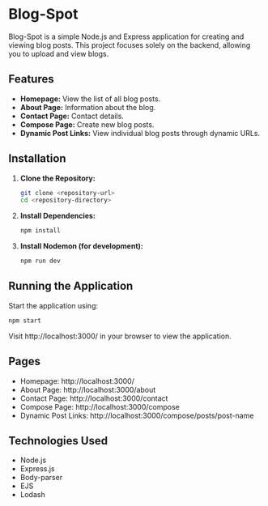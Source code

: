 # Blog-Spot

Blog-Spot is a simple Node.js and Express application for creating and viewing blog posts. This project focuses solely on the backend, allowing you to upload and view blogs.

## Features

- **Homepage:** View the list of all blog posts.
- **About Page:** Information about the blog.
- **Contact Page:** Contact details.
- **Compose Page:** Create new blog posts.
- **Dynamic Post Links:** View individual blog posts through dynamic URLs.

## Installation

1. **Clone the Repository:**

   ```bash
   git clone <repository-url>
   cd <repository-directory>
   ```
2. **Install Dependencies:**
   ```bash
   npm install
   ```
3. **Install Nodemon (for development):**
   ```bash
   npm run dev
   ```

## Running the Application

Start the application using:
```bash
npm start
```
Visit http://localhost:3000/ in your browser to view the application.

## Pages
- Homepage: http://localhost:3000/
- About Page: http://localhost:3000/about
- Contact Page: http://localhost:3000/contact
- Compose Page: http://localhost:3000/compose
- Dynamic Post Links: http://localhost:3000/compose/posts/post-name

## Technologies Used
- Node.js
- Express.js
- Body-parser
- EJS
- Lodash

